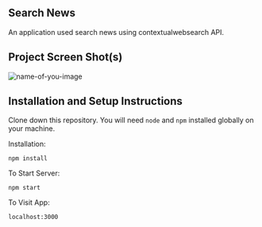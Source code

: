 ## Search News

An application used search news using contextualwebsearch API.

## Project Screen Shot(s)

![name-of-you-image](https://github.com/facundoctes/news/tree/main/screenshot/screenshot1.png)

## Installation and Setup Instructions

Clone down this repository. You will need `node` and `npm` installed globally on your machine.  

Installation:

`npm install`  

To Start Server:

`npm start`  

To Visit App:

`localhost:3000`  

